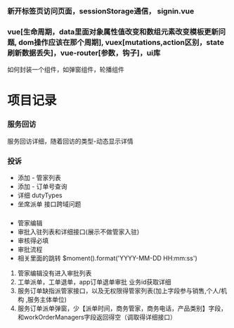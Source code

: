 
### 新开标签页访问页面，sessionStorage通信， signin.vue

### vue[生命周期，data里面对象属性值改变和数组元素改变模板更新问题, dom操作应该在那个周期], vuex[mutations,action区别，state刷新数据丢失]，vue-router[参数，钩子]，ui库
如何封装一个组件，如弹窗组件，轮播组件


# 项目记录
### 服务回访
服务回访详细，随着回访的类型-动态显示详情


### 投诉
* 添加 - 管家列表
* 添加 - 订单号查询
* 详细 dutyTypes
* 坐席派单 接口跨域问题


###
* 管家编辑
* 审批入驻列表和详细接口(展示不做管家入驻)
* 审核得必填
* 审批流程
* 相关里面的跳转
$moment().format('YYYY-MM-DD HH:mm:ss')


1. 管家编辑没有进入审批列表
2. 工单派单，工单退单，app订单退单审批 业务id获取详细
3. 服务订单缺指派管家接口，以及无权限得管家列表(加上字段参与销售,个人/机构 ,服务主体单位)
4. 服务订单派单弹窗，少【派单时间，商务管家，商务电话，产品类别】字段，和workOrderManagers字段返回得空（调取得详细接口）
